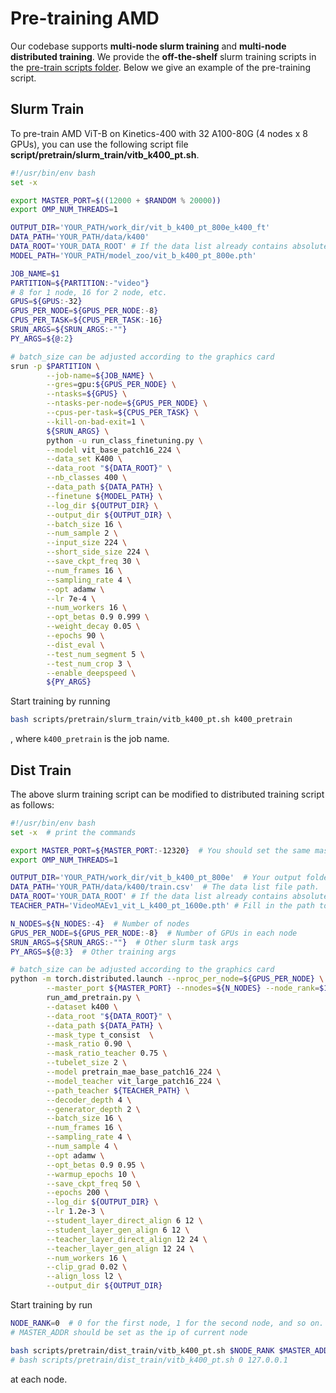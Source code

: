 # Pre-training AMD

Our codebase supports **multi-node slurm training** and **multi-node distributed training**. We provide the **off-the-shelf** slurm training scripts in the [pre-train scripts folder](/scripts/pretrain). Below we give an example of the pre-training script.

## Slurm Train

To pre-train AMD ViT-B on Kinetics-400 with 32 A100-80G (4 nodes x 8 GPUs), you can use the following script file **script/pretrain/slurm_train/vitb_k400_pt.sh**.

```bash
#!/usr/bin/env bash
set -x

export MASTER_PORT=$((12000 + $RANDOM % 20000))
export OMP_NUM_THREADS=1

OUTPUT_DIR='YOUR_PATH/work_dir/vit_b_k400_pt_800e_k400_ft'
DATA_PATH='YOUR_PATH/data/k400'
DATA_ROOT='YOUR_DATA_ROOT' # If the data list already contains absolute paths, then this can be empty.
MODEL_PATH='YOUR_PATH/model_zoo/vit_b_k400_pt_800e.pth'

JOB_NAME=$1
PARTITION=${PARTITION:-"video"}
# 8 for 1 node, 16 for 2 node, etc.
GPUS=${GPUS:-32}
GPUS_PER_NODE=${GPUS_PER_NODE:-8}
CPUS_PER_TASK=${CPUS_PER_TASK:-16}
SRUN_ARGS=${SRUN_ARGS:-""}
PY_ARGS=${@:2}

# batch_size can be adjusted according to the graphics card
srun -p $PARTITION \
        --job-name=${JOB_NAME} \
        --gres=gpu:${GPUS_PER_NODE} \
        --ntasks=${GPUS} \
        --ntasks-per-node=${GPUS_PER_NODE} \
        --cpus-per-task=${CPUS_PER_TASK} \
        --kill-on-bad-exit=1 \
        ${SRUN_ARGS} \
        python -u run_class_finetuning.py \
        --model vit_base_patch16_224 \
        --data_set K400 \
        --data_root "${DATA_ROOT}" \
        --nb_classes 400 \
        --data_path ${DATA_PATH} \
        --finetune ${MODEL_PATH} \
        --log_dir ${OUTPUT_DIR} \
        --output_dir ${OUTPUT_DIR} \
        --batch_size 16 \
        --num_sample 2 \
        --input_size 224 \
        --short_side_size 224 \
        --save_ckpt_freq 30 \
        --num_frames 16 \
        --sampling_rate 4 \
        --opt adamw \
        --lr 7e-4 \
        --num_workers 16 \
        --opt_betas 0.9 0.999 \
        --weight_decay 0.05 \
        --epochs 90 \
        --dist_eval \
        --test_num_segment 5 \
        --test_num_crop 3 \
        --enable_deepspeed \
        ${PY_ARGS}
  ```

Start training by running
```bash
bash scripts/pretrain/slurm_train/vitb_k400_pt.sh k400_pretrain
```
, where `k400_pretrain` is the job name.

## Dist Train

The above slurm training script can be modified to distributed training script as follows:

```bash
#!/usr/bin/env bash
set -x  # print the commands

export MASTER_PORT=${MASTER_PORT:-12320}  # You should set the same master_port in all the nodes
export OMP_NUM_THREADS=1

OUTPUT_DIR='YOUR_PATH/work_dir/vit_b_k400_pt_800e'  # Your output folder for deepspeed config file, logs and checkpoints
DATA_PATH='YOUR_PATH/data/k400/train.csv'  # The data list file path.
DATA_ROOT='YOUR_DATA_ROOT' # If the data list already contains absolute paths, then this can be empty.
TEACHER_PATH='VideoMAEv1_vit_L_k400_pt_1600e.pth' # Fill in the path to your teacher model.

N_NODES=${N_NODES:-4}  # Number of nodes
GPUS_PER_NODE=${GPUS_PER_NODE:-8}  # Number of GPUs in each node
SRUN_ARGS=${SRUN_ARGS:-""}  # Other slurm task args
PY_ARGS=${@:3}  # Other training args

# batch_size can be adjusted according to the graphics card
python -m torch.distributed.launch --nproc_per_node=${GPUS_PER_NODE} \
        --master_port ${MASTER_PORT} --nnodes=${N_NODES} --node_rank=$1 --master_addr=$2 \
        run_amd_pretrain.py \
        --dataset k400 \
        --data_root "${DATA_ROOT}" \
        --data_path ${DATA_PATH} \
        --mask_type t_consist  \
        --mask_ratio 0.90 \
        --mask_ratio_teacher 0.75 \
        --tubelet_size 2 \
        --model pretrain_mae_base_patch16_224 \
        --model_teacher vit_large_patch16_224 \
        --path_teacher ${TEACHER_PATH} \
        --decoder_depth 4 \
        --generator_depth 2 \
        --batch_size 16 \
        --num_frames 16 \
        --sampling_rate 4 \
        --num_sample 4 \
        --opt adamw \
        --opt_betas 0.9 0.95 \
        --warmup_epochs 10 \
        --save_ckpt_freq 50 \
        --epochs 200 \
        --log_dir ${OUTPUT_DIR} \
        --lr 1.2e-3 \
        --student_layer_direct_align 6 12 \
        --student_layer_gen_align 6 12 \
        --teacher_layer_direct_align 12 24 \
        --teacher_layer_gen_align 12 24 \
        --num_workers 16 \
        --clip_grad 0.02 \
        --align_loss l2 \
        --output_dir ${OUTPUT_DIR}
```
Start training by run
```bash
NODE_RANK=0  # 0 for the first node, 1 for the second node, and so on.
# MASTER_ADDR should be set as the ip of current node

bash scripts/pretrain/dist_train/vitb_k400_pt.sh $NODE_RANK $MASTER_ADDR
# bash scripts/pretrain/dist_train/vitb_k400_pt.sh 0 127.0.0.1
```
at each node. 